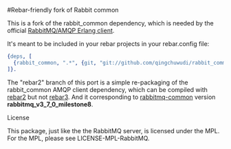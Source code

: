 #Rebar-friendly fork of Rabbit common

This is a fork of the rabbit_common dependency, which is needed by the official [RabbitMQ/AMQP Erlang client][1].

It's meant to be included in your rebar projects in your rebar.config file:

```Erlang
{deps, [
  {rabbit_common, ".*", {git, "git://github.com/qingchuwudi/rabbit_common.git", {tag, "rabbitmq_v3_7_0_milestone8"}}}
]}.
```

The "rebar2" branch of this port is a simple re-packaging of the rabbit_common AMQP client dependency, which can be compiled with [rebar2][3] but not [rebar3][4]. And it corresponding to [rabbitmq-common][2] version **rabbitmq_v3_7_0_milestone8**.

License

This package, just like the the RabbitMQ server, is licensed under the MPL. For the MPL, please see LICENSE-MPL-RabbitMQ.


[1]: https://github.com/rabbitmq/rabbitmq-erlang-client
[2]: https://github.com/rabbitmq/rabbitmq-common
[3]: https://github.com/rebar/rebar.git
[4]: https://github.com/erlang/rebar3.git
